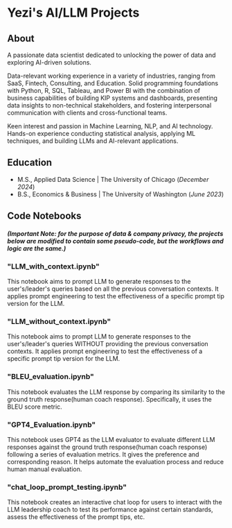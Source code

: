 # Yezi's AI/LLM Projects

## About
A passionate data scientist dedicated to unlocking the power of data and exploring AI-driven solutions. 

Data-relevant working experience in a variety of industries, ranging from SaaS, Fintech, Consulting, and Education. Solid programming foundations with Python, R, SQL, Tableau, and Power BI with the combination of business capabilities of building KIP systems and dashboards, presenting data insights to non-technical stakeholders, and fostering interpersonal communication with clients and cross-functional teams.

Keen interest and passion in Machine Learning, NLP, and AI technology. Hands-on experience conducting statistical analysis, applying ML techniques, and building LLMs and AI-relevant applications.

## Education							       		
- M.S., Applied Data Science	| The University of Chicago (_December 2024_)	 			        		
- B.S., Economics & Business | The University of Washington (_June 2023_)

## Code Notebooks
#### _(Important Note: for the purpose of data & company privacy, the projects below are modified to contain some pseudo-code, but the workflows and logic are the same.)_

### **"LLM_with_context.ipynb"**
This notebook aims to prompt LLM to generate responses to the user's/leader's queries based on all the previous conversation contexts. It applies prompt engineering to test the effectiveness of a specific prompt tip version for the LLM.

### **"LLM_without_context.ipynb"**
This notebook aims to prompt LLM to generate responses to the user's/leader's queries WITHOUT providing the previous conversation contexts. It applies prompt engineering to test the effectiveness of a specific prompt tip version for the LLM.

### **"BLEU_evaluation.ipynb"**
This notebook evaluates the LLM response by comparing its similarity to the ground truth response(human coach response). Specifically, it uses the BLEU score metric.

### **"GPT4_Evaluation.ipynb"**
This notebook uses GPT4 as the LLM evaluator to evaluate different LLM responses against the ground truth response(human coach response) following a series of evaluation metrics. It gives the preference and corresponding reason. It helps automate the evaluation process and reduce human manual evaluation.

### **"chat_loop_prompt_testing.ipynb"**
This notebook creates an interactive chat loop for users to interact with the LLM leadership coach to test its performance against certain standards, assess the effectiveness of the prompt tips, etc.
